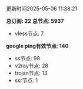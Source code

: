 更新时间2025-05-06 11:38:21

**总订阅: 22**
**总节点: 5937**
- vless节点: 7

**google ping有效节点: 140**
- ss节点: 98
- v2ray节点: 28
- trojan节点: 13
- ssr节点: 1
